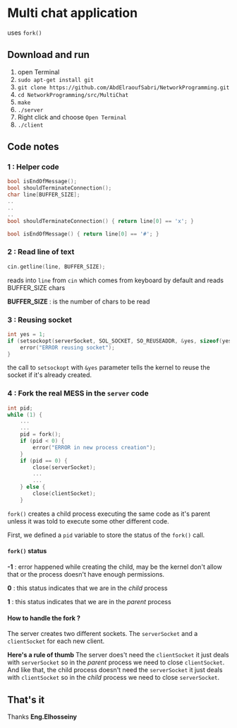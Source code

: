 # Multi chat application

uses `fork()`

## Download and run
1. open Terminal
2. `sudo apt-get install git`
3. `git clone https://github.com/AbdElraoufSabri/NetworkProgramming.git`
4. `cd NetworkProgramming/src/MultiChat`
5. `make`
6. `./server`
7. Right click and choose `Open Terminal`
8. `./client`

## Code notes

### 1 : Helper code
```c
bool isEndOfMessage();
bool shouldTerminateConnection();
char line[BUFFER_SIZE];
..
..
..
bool shouldTerminateConnection() { return line[0] == 'x'; }

bool isEndOfMessage() { return line[0] == '#'; }
```
### 2 : Read line of text
```c
cin.getline(line, BUFFER_SIZE);
```
reads into `line` from `cin` which comes from keyboard by default and reads BUFFER_SIZE chars

**BUFFER_SIZE** : is the number of chars to be read

### 3 : Reusing socket
```c
int yes = 1;
if (setsockopt(serverSocket, SOL_SOCKET, SO_REUSEADDR, &yes, sizeof(yes)) == -1) {
    error("ERROR reusing socket");
}
```
the call to `setsockopt` with `&yes` parameter tells the kernel to reuse the socket if it's already created.

### 4 : Fork the real MESS in the `server` code
```c
int pid;
while (1) {
    ...
    ...
    pid = fork();
    if (pid < 0) {
        error("ERROR in new process creation");
    }
    if (pid == 0) {
        close(serverSocket);
        ...
        ...
    } else {
        close(clientSocket);
    }
```
`fork()` creates a child process executing the same code as it's parent unless it was told to execute some other different code.

First, we defined a `pid` variable to store the status of the `fork()` call.

#### `fork()` status
**-1** : error happened while creating the child, may be the kernel don't allow that or the process doesn't have enough permissions.

**0** : this status indicates that we are in the _child_ process

**1** : this status indicates that we are in the _parent_ process

#### How to handle the fork ?
The server creates two different sockets. The `serverSocket` and a `clientSocket` for each new client.

**Here's a rule of thumb** The server does't need the `clientSocket` it just deals with `serverSocket` so in the _parent_ process we need to close `clientSocket`. And like that, the child process doesn't need the `serverSocket` it just deals with `clientSocket` so in the _child_ process we need to close `serverSocket`.

## That's it

Thanks **Eng.Elhosseiny**
